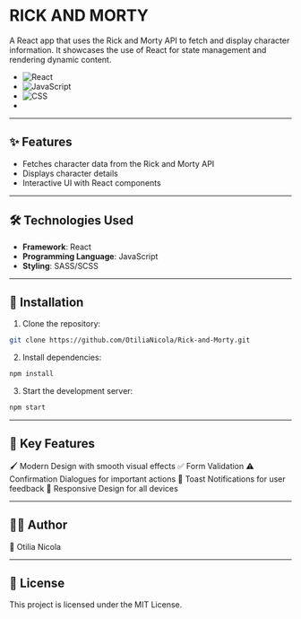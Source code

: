 # RICK AND MORTY

A React app that uses the Rick and Morty API to fetch and display character information. It showcases the use of React for state management and rendering dynamic content.
- ![React](https://img.shields.io/badge/React-%2320232a.svg?style=flat&logo=react&logoColor=%2361DAFB)
- ![JavaScript](https://img.shields.io/badge/JavaScript-%23F7DF1E.svg?style=flat&logo=javascript&logoColor=%23000)
- ![CSS](https://img.shields.io/badge/CSS-%231572B6.svg?style=flat&logo=css3&logoColor=%23fff)
- 
---

## ✨ Features

- Fetches character data from the Rick and Morty API
- Displays character details
- Interactive UI with React components

---

## 🛠 Technologies Used

- **Framework**: React
- **Programming Language**: JavaScript
- **Styling**: SASS/SCSS

---

## 🚀 Installation
1. Clone the repository:

```bash
git clone https://github.com/OtiliaNicola/Rick-and-Morty.git
```

2. Install dependencies:

```bash
npm install
```

3. Start the development server:

```bash
npm start
```

---

## 🎨 Key Features

🖌 Modern Design with smooth visual effects
✅ Form Validation
⚠️ Confirmation Dialogues for important actions
📢 Toast Notifications for user feedback
📱 Responsive Design for all devices

---

## 🧑‍💻 Author

👩 Otilia Nicola

---

## 📜 License

This project is licensed under the MIT License.
